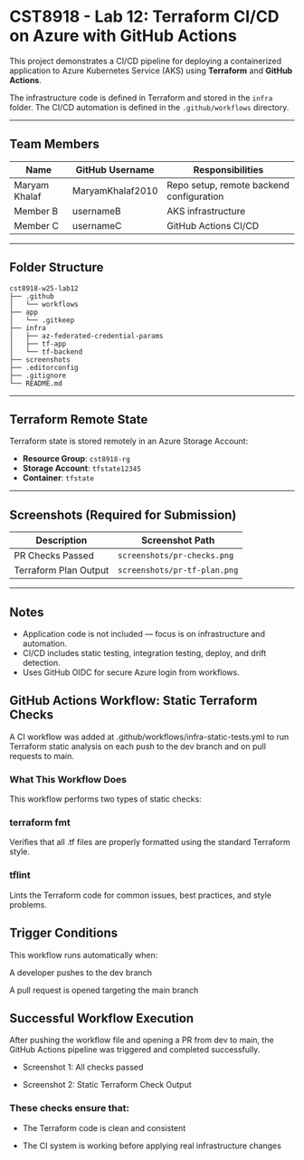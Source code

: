 # CST8918 - Lab 12: Terraform CI/CD on Azure with GitHub Actions

This project demonstrates a CI/CD pipeline for deploying a containerized application to Azure Kubernetes Service (AKS) using **Terraform** and **GitHub Actions**.

The infrastructure code is defined in Terraform and stored in the `infra` folder. The CI/CD automation is defined in the `.github/workflows` directory.

---

##  Team Members

| Name             | GitHub Username        | Responsibilities                          |
|------------------|------------------------|--------------------------------------------|
| Maryam Khalaf    | MaryamKhalaf2010       | Repo setup, remote backend configuration   |
| Member B         | usernameB              | AKS infrastructure                        |
| Member C         | usernameC              | GitHub Actions CI/CD                      |

---

##  Folder Structure

```
cst8918-w25-lab12
├── .github
│   └── workflows
├── app
│   └── .gitkeep
├── infra
│   ├── az-federated-credential-params
│   ├── tf-app
│   └── tf-backend
├── screenshots
├── .editorconfig
├── .gitignore
└── README.md
```

---

##  Terraform Remote State

Terraform state is stored remotely in an Azure Storage Account:

- **Resource Group**: `cst8918-rg`
- **Storage Account**: `tfstate12345`
- **Container**: `tfstate`

---

##  Screenshots (Required for Submission)

| Description          | Screenshot Path                    |
|----------------------|-------------------------------------|
| PR Checks Passed     | `screenshots/pr-checks.png`         |
| Terraform Plan Output| `screenshots/pr-tf-plan.png`        |

---

## Notes

- Application code is not included — focus is on infrastructure and automation.
- CI/CD includes static testing, integration testing, deploy, and drift detection.
- Uses GitHub OIDC for secure Azure login from workflows.

## GitHub Actions Workflow: Static Terraform Checks
A CI workflow was added at .github/workflows/infra-static-tests.yml to run Terraform static analysis on each push to the dev branch and on pull requests to main.

### What This Workflow Does
This workflow performs two types of static checks:

### terraform fmt
Verifies that all .tf files are properly formatted using the standard Terraform style.

### tflint
Lints the Terraform code for common issues, best practices, and style problems.

##  Trigger Conditions
This workflow runs automatically when:

A developer pushes to the dev branch

A pull request is opened targeting the main branch

## Successful Workflow Execution
After pushing the workflow file and opening a PR from dev to main, the GitHub Actions pipeline was triggered and completed successfully.

- Screenshot 1: All checks passed

- Screenshot 2: Static Terraform Check Output

### These checks ensure that:

- The Terraform code is clean and consistent

- The CI system is working before applying real infrastructure changes
